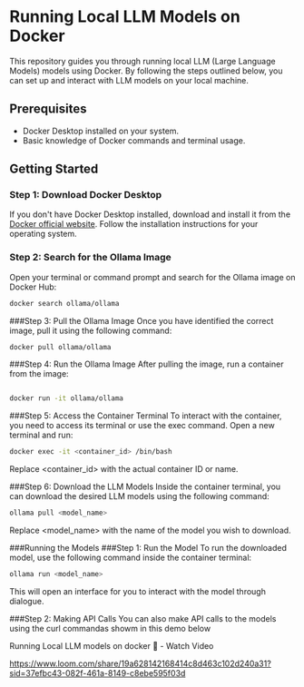 # Running Local LLM Models on Docker

This repository guides you through running local LLM (Large Language Models) models using Docker. By following the steps outlined below, you can set up and interact with LLM models on your local machine.

## Prerequisites

- Docker Desktop installed on your system.
- Basic knowledge of Docker commands and terminal usage.

## Getting Started

### Step 1: Download Docker Desktop

If you don't have Docker Desktop installed, download and install it from the [Docker official website](https://www.docker.com/products/docker-desktop/). Follow the installation instructions for your operating system.

### Step 2: Search for the Ollama Image

Open your terminal or command prompt and search for the Ollama image on Docker Hub:

```sh
docker search ollama/ollama
```
###Step 3: Pull the Ollama Image
Once you have identified the correct image, pull it using the following command:

```sh
docker pull ollama/ollama
```

###Step 4: Run the Ollama Image
After pulling the image, run a container from the image:


```sh

docker run -it ollama/ollama
```
###Step 5: Access the Container Terminal
To interact with the container, you need to access its terminal or use the exec command. Open a new terminal and run:

```sh
docker exec -it <container_id> /bin/bash
```
Replace <container_id> with the actual container ID or name.

###Step 6: Download the LLM Models
Inside the container terminal, you can download the desired LLM models using the following command:

```sh
ollama pull <model_name>
```
Replace <model_name> with the name of the model you wish to download.

###Running the Models
###Step 1: Run the Model
To run the downloaded model, use the following command inside the container terminal:

```sh
ollama run <model_name>
```
This will open an interface for you to interact with the model through dialogue.

###Step 2: Making API Calls
You can also make API calls to the models using the curl commandas showm in this demo below

Running Local LLM models on docker 🦙 - Watch Video

>

https://www.loom.com/share/19a628142168414c8d463c102d240a31?sid=37efbc43-082f-461a-8149-c8ebe595f03d
